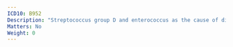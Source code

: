 ```yaml
---
ICD10: B952
Description: "Streptococcus group D and enterococcus as the cause of diseases classified to other chapters"
Matters: No
Weight: 0
---
```


